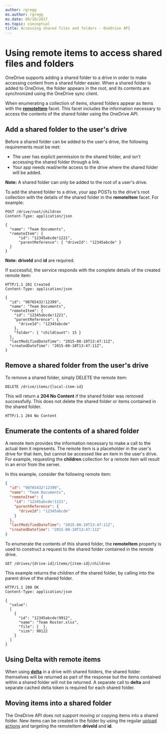 ```yaml
---
author: rgregg
ms.author: rgregg
ms.date: 09/10/2017
ms.topic: conceptual
title: Accessing shared files and folders - OneDrive API
---
```

# Using remote items to access shared files and folders

OneDrive supports adding a shared folder to a drive in order to make accessing
content from a shared folder easier. When a shared folder is added to
OneDrive, the folder appears in the root, and its contents are synchronized using the OneDrive sync client.

When enumerating a collection of items, shared folders appear as items
with the **[remoteItem](../resources/remoteitem.md)** facet. This facet
includes the information necessary to access the contents of the shared folder
using the OneDrive API.

## Add a shared folder to the user's drive

Before a shared folder can be added to the user's drive, the following
requirements must be met:

* The user has explicit permission to the shared folder, and isn't accessing the shared folder through a link.
* Your app needs read/write access to the drive where the shared folder will be
  added.

**Note:** A shared folder can only be added to the root of a user's drive.

To add the shared folder to a drive, your app POSTs to the drive's root collection
with the details of the shared folder in the **remoteItem** facet. For example:

<!-- { "blockType": "request", "name": "add-mountpoint",
       "@odata.type": "microsoft.graph.driveItem", "truncated": true, "scopes": "files.readwrite", "tags": "service.onedrive" } -->
```http
POST /drive/root/children
Content-Type: application/json

{
  "name": "Team Documents",
  "remoteItem": {
      "id": "12345abcde!1221",
      "parentReference": { "driveId": "12345abcde" }
  }
}
```

**Note:** **driveId** and **id** are required.

If successful, the service responds with the complete details of the
created remote item:

<!-- { "blockType": "response", "@odata.type": "microsoft.graph.driveItem", "truncated": true} -->
```http
HTTP/1.1 201 Created
Content-Type: application/json

{
  "id": "98765432!12399",
  "name": "Team Documents",
  "remoteItem": {
    "id": "12345abcde!1221",
    "parentReference": {
      "driveId": "12345abcde"
    },
    "folder": { "childCount": 15 }
  },
  "lastModifiedDateTime": "2015-08-10T13:47:11Z",
  "createdDateTime": "2015-08-10T13:47:11Z",
}
```

## Remove a shared folder from the user's drive

To remove a shared folder, simply DELETE the remote item:

<!-- { "blockType": "request", "name": "delete-mountpoint", "scopes": "files.readwrite", "tags": "service.onedrive" } -->
```http
DELETE /drive/items/{local-item-id}
```

This will return a **204 No Content** if the shared folder was removed
successfully. This does not delete the shared folder or items contained in the
shared folder.

<!-- { "blockType": "response" } -->
```http
HTTP/1.1 204 No Content
```

## Enumerate the contents of a shared folder

A remote item provides the information necessary to make a call to the actual
item it represents. The remote item is a placeholder in the user's
drive for that item, but cannot be accessed like an item in the user's drive.
For example, requesting the **children** collection for a remote item will
result in an error from the server.

In this example, consider the following remote item:

<!-- { "blockType": "example", "@odata.type": "microsoft.graph.driveItem", "name": "mount-point", "truncated": true } -->
```json
{
  "id": "98765432!12399",
  "name": "Team Documents",
  "remoteItem": {
    "id": "12345abcde!1221",
    "parentReference": {
      "driveId": "12345abcde"
    }
  },
  "lastModifiedDateTime": "2015-08-10T13:47:11Z",
  "createdDateTime": "2015-08-10T13:47:11Z"
}
```

To enumerate the contents of this shared folder, the **remoteItem** property is
used to construct a request to the shared folder contained in the remote
drive.

<!-- { "blockType": "request", "name": "enum-mountpoint", "scopes": "files.read", "tags": "service.onedrive" } -->
```http
GET /drives/{drive-id}/items/{item-id}/children
```

This example returns the children of the shared folder, by calling into the
parent drive of the shared folder.

<!-- { "blockType": "response", "@odata.type": "microsoft.graph.driveItem", "truncated": true, "isCollection": true } -->
```http
HTTP/1.1 200 OK
Content-Type: application/json

{
  "value":
  [
    {
      "id": "12345abcde!9912",
      "name": "Team Roster.xlsx",
      "file": {  },
      "size": 90122
    }
  ]
}
```

## Using Delta with remote items

When using **[delta](../api/driveitem_delta.md)** in a drive with
shared folders, the shared folder themselves will be returned as part of the
response but the items contained within a shared folder will not be returned. A
separate call to **delta** and separate cached delta token is required for each shared folder.

## Moving items into a shared folder

The OneDrive API does not support moving or copying items into
a shared folder. New items can be created in the folder by using the regular
[upload actions](../concepts/upload.md) and targeting the remoteItem
**driveId** and **id**.


<!-- {
  "type": "#page.annotation",
  "description": "Learn how to access shared folders and remote items in OneDrive API.",
  "keywords": "shared folders, mountpoint, mount points, remote items, symlink, onedrive, shared, items, linked",
  "section": "documentation",
  "tocPath": "Concepts/Remote items"
} -->
